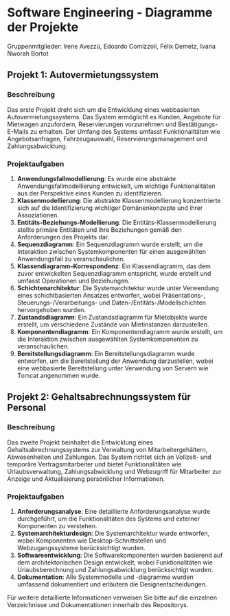 # Software Engineering - Diagramme der Projekte
Gruppenmitglieder: Irene Avezzù, Edoardo Comizzoli, Felix Demetz, Ivana Nworah Bortot

## Projekt 1: Autovermietungssystem

### Beschreibung
Das erste Projekt dreht sich um die Entwicklung eines webbasierten Autovermietungssystems. Das System ermöglicht es Kunden, Angebote für Mietwagen anzufordern, Reservierungen vorzunehmen und Bestätigungs-E-Mails zu erhalten. Der Umfang des Systems umfasst Funktionalitäten wie Angebotsanfragen, Fahrzeugauswahl, Reservierungsmanagement und Zahlungsabwicklung.

### Projektaufgaben
1. **Anwendungsfallmodellierung**: Es wurde eine abstrakte Anwendungsfallmodellierung entwickelt, um wichtige Funktionalitäten aus der Perspektive eines Kunden zu identifizieren.
2. **Klassenmodellierung**: Die abstrakte Klassenmodellierung konzentrierte sich auf die Identifizierung wichtiger Domänenkonzepte und ihrer Assoziationen.
3. **Entitäts-Beziehungs-Modellierung**: Die Entitäts-Klassenmodellierung stellte primäre Entitäten und ihre Beziehungen gemäß den Anforderungen des Projekts dar.
4. **Sequenzdiagramm**: Ein Sequenzdiagramm wurde erstellt, um die Interaktion zwischen Systemkomponenten für einen ausgewählten Anwendungsfall zu veranschaulichen.
5. **Klassendiagramm-Korrespondenz**: Ein Klassendiagramm, das dem zuvor entwickelten Sequenzdiagramm entspricht, wurde erstellt und umfasst Operationen und Beziehungen.
6. **Schichtenarchitektur**: Die Systemarchitektur wurde unter Verwendung eines schichtbasierten Ansatzes entworfen, wobei Präsentations-, Steuerungs-/Verarbeitungs- und Daten-/Entitäts-/Modellschichten hervorgehoben wurden.
7. **Zustandsdiagramm**: Ein Zustandsdiagramm für Mietobjekte wurde erstellt, um verschiedene Zustände von Mietinstanzen darzustellen.
8. **Komponentendiagramm**: Ein Komponentendiagramm wurde erstellt, um die Interaktion zwischen ausgewählten Systemkomponenten zu veranschaulichen.
9. **Bereitstellungsdiagramm**: Ein Bereitstellungsdiagramm wurde entworfen, um die Bereitstellung der Anwendung darzustellen, wobei eine webbasierte Bereitstellung unter Verwendung von Servern wie Tomcat angenommen wurde.

## Projekt 2: Gehaltsabrechnungssystem für Personal

### Beschreibung
Das zweite Projekt beinhaltet die Entwicklung eines Gehaltsabrechnungssystems zur Verwaltung von Mitarbeitergehältern, Abwesenheiten und Zahlungen. Das System richtet sich an Vollzeit- und temporäre Vertragsmitarbeiter und bietet Funktionalitäten wie Urlaubsverwaltung, Zahlungsabwicklung und Webzugriff für Mitarbeiter zur Anzeige und Aktualisierung persönlicher Informationen.

### Projektaufgaben
1. **Anforderungsanalyse**: Eine detaillierte Anforderungsanalyse wurde durchgeführt, um die Funktionalitäten des Systems und externer Komponenten zu verstehen.
2. **Systemarchitekturdesign**: Die Systemarchitektur wurde entworfen, wobei Komponenten wie Desktop-Schnittstellen und Webzugangssysteme berücksichtigt wurden.
3. **Softwareentwicklung**: Die Softwarekomponenten wurden basierend auf dem architektonischen Design entwickelt, wobei Funktionalitäten wie Urlaubsberechnung und Zahlungsabwicklung berücksichtigt wurden.
4. **Dokumentation**: Alle Systemmodelle und -diagramme wurden umfassend dokumentiert und erläutern die Designentscheidungen.

Für weitere detaillierte Informationen verweisen Sie bitte auf die einzelnen Verzeichnisse und Dokumentationen innerhalb des Repositorys.